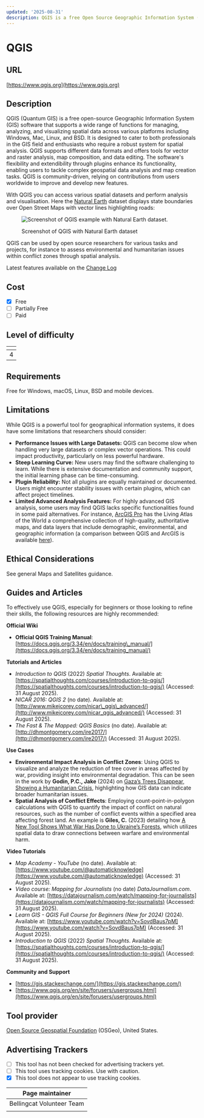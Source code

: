 ```yaml
---
updated: '2025-08-31'
description: QGIS is a free Open Source Geographic Information System (GIS).
---
```


# QGIS

## URL

[https://www.qgis.org](https://www.qgis.org)

## Description

QGIS (Quantum GIS) is a free open-source Geographic Information System (GIS) software that supports a wide range of functions for managing, analyzing, and visualizing spatial data across various platforms including Windows, Mac, Linux, and BSD. It is designed to cater to both professionals in the GIS field and enthusiasts who require a robust system for spatial analysis. QGIS supports different data formats and offers tools for vector and raster analysis, map composition, and data editing. The software's flexibility and extendibility through plugins enhance its functionality, enabling users to tackle complex geospatial data analysis and map creation tasks. QGIS is community-driven, relying on contributions from users worldwide to improve and develop new features.

With QGIS you can access various spatial datasets and perform analysis and visualisation. Here the [Natural Earth](https://www.naturalearthdata.com/) dataset displays state boundaries over Open Street Maps with vector lines highlighting roads:

<figure><img src=".gitbook/assets/about-screenshot.png" alt="Screenshot of QGIS example with Natural Earth dataset."><figcaption><p>Screenshot of QGIS with Natural Earth dataset</p></figcaption></figure>

QGIS can be used by open source researchers for various tasks and projects, for instance to assess environmental and humanitarian issues within conflict zones through spatial analysis.

Latest features available on the [Change Log](https://www.qgis.org/en/site/forusers/visualchangelogs.html)

## Cost

* [x] Free
* [ ] Partially Free
* [ ] Paid

## Level of difficulty

<table><thead><tr><th data-type="rating" data-max="5"></th></tr></thead><tbody><tr><td>4</td></tr></tbody></table>

## Requirements

Free for Windows, macOS, Linux, BSD and mobile devices.

## Limitations

While QGIS is a powerful tool for geographical information systems, it does have some limitations that researchers should consider:

* **Performance Issues with Large Datasets:** QGIS can become slow when handling very large datasets or complex vector operations. This could impact productivity, particularly on less powerful hardware.
* **Steep Learning Curve:** New users may find the software challenging to learn. While there is extensive documentation and community support, the initial learning phase can be time-consuming.
* **Plugin Reliability:** Not all plugins are equally maintained or documented. Users might encounter stability issues with certain plugins, which can affect project timelines.
* **Limited Advanced Analysis Features:** For highly advanced GIS analysis, some users may find QGIS lacks specific functionalities found in some paid alternatives. For instance, [ArcGIS Pro](https://www.esri.com/en-us/arcgis/products/arcgis-pro/overview) has the Living Atlas of the World a comprehensive collection of high-quality, authoritative maps, and data layers that include demographic, environmental, and geographic information (a comparison between QGIS and ArcGIS is available [here](https://www.youtube.com/watch?v=49QydETVNwg\))).

## Ethical Considerations

See general Maps and Satellites guidance.

## Guides and Articles

To effectively use QGIS, especially for beginners or those looking to refine their skills, the following resources are highly recommended:

**Official Wiki**

* **Official QGIS Training Manual**: [https://docs.qgis.org/3.34/en/docs/training\_manual/](https://docs.qgis.org/3.34/en/docs/training_manual/)

**Tutorials and Articles**

* _Introduction to QGIS_ (2022) _Spatial Thoughts_. Available at: [https://spatialthoughts.com/courses/introduction-to-qgis/](https://spatialthoughts.com/courses/introduction-to-qgis/) (Accessed: 31 August 2025).
* _NICAR 2016: QGIS 2_ (no date). Available at: [http://www.mikejcorey.com/nicar\_qgis\_advanced/](http://www.mikejcorey.com/nicar_qgis_advanced/) (Accessed: 31 August 2025).
* _The Fast & The Mapped: QGIS Basics_ (no date). Available at: [http://dhmontgomery.com/ire2017/](http://dhmontgomery.com/ire2017/) (Accessed: 31 August 2025).

**Use Cases**

* **Environmental Impact Analysis in Conflict Zones**: Using QGIS to visualize and analyze the reduction of tree cover in areas affected by war, providing insight into environmental degradation. This can be seen in the work by **Godin, P.C., Jake** (2024) on [Gaza’s Trees Disappear, Showing a Humanitarian Crisis](https://www.bellingcat.com/news/2024/03/15/gazas-trees-disappear-showing-a-humanitarian-crisis/), highlighting how GIS data can indicate broader humanitarian issues.
* **Spatial Analysis of Conflict Effects**: Employing count-point-in-polygon calculations with QGIS to quantify the impact of conflict on natural resources, such as the number of conflict events within a specified area affecting forest land. An example is **Giles, C.** (2023) detailing how [A New Tool Shows What War Has Done to Ukraine’s Forests](https://www.bellingcat.com/resources/2023/08/18/a-new-tool-shows-what-war-has-done-to-ukraines-forests/), which utilizes spatial data to draw connections between warfare and environmental harm.

**Video Tutorials**

* _Map Academy - YouTube_ (no date). Available at: [https://www.youtube.com/@automaticknowledge](https://www.youtube.com/@automaticknowledge) (Accessed: 31 August 2025).
* _Video course: Mapping for Journalists_ (no date) _DataJournalism.com_. Available at: [https://datajournalism.com/watch/mapping-for-journalists](https://datajournalism.com/watch/mapping-for-journalists) (Accessed: 31 August 2025).
* _Learn GIS - QGIS Full Course for Beginners (New for 2024)_ (2024). Available at: [https://www.youtube.com/watch?v=SovdBaus7pM](https://www.youtube.com/watch?v=SovdBaus7pM) (Accessed: 31 August 2025).
* _Introduction to QGIS_ (2022) _Spatial Thoughts_. Available at: [https://spatialthoughts.com/courses/introduction-to-qgis/](https://spatialthoughts.com/courses/introduction-to-qgis/) (Accessed: 31 August 2025).

**Community and Support**

* [https://gis.stackexchange.com/](https://gis.stackexchange.com/)
* [https://www.qgis.org/en/site/forusers/usergroups.html](https://www.qgis.org/en/site/forusers/usergroups.html)

## Tool provider

[Open Source Geospatial Foundation](https://www.osgeo.org/) (OSGeo), United States.

## Advertising Trackers

* [ ] This tool has not been checked for advertising trackers yet.
* [ ] This tool uses tracking cookies. Use with caution.
* [x] This tool does not appear to use tracking cookies.

| Page maintainer           |
| ------------------------- |
| Bellingcat Volunteer Team |
|                           |
